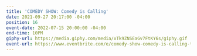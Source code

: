 ```yaml
---
title: 'COMEDY SHOW: Comedy is Calling'
date: 2021-09-27 20:17:00 -04:00
position: 16
event-date: 2022-07-15 20:00:00 -04:00
end-time: 10PM
giphy-url: https://media.giphy.com/media/xTk9ZNSEaGv7FtKY6s/giphy.gif
event-url: https://www.eventbrite.com/e/comedy-show-comedy-is-calling-tickets-373085758547
---
```


